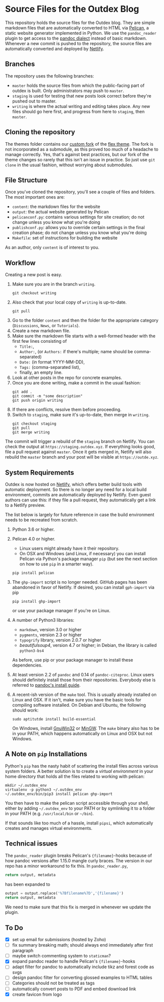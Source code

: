 Source Files for the Outdex Blog
================================

This repository holds the source files for the Outdex blog.
They are simple markdown files that are automatically converted to HTML via [Pelican](http://docs.getpelican.com/), a static website generator implemented in Python.
We use the `pandoc_reader` plugin to get access to the [pandoc dialect](https://pandoc.org/MANUAL.html#pandocs-markdown) instead of basic markdown.
Whenever a new commit is pushed to the repository, the source files are automatically converted and deployed by [Netlify](https://www.netlify.com).

Branches
--------

The repository uses the following branches:

- `master` holds the source files from which the public-facing part of outdex is built.
  Only administrators may push to `master`.
- `staging` is used for testing that new posts look correct before they're pushed out to master.
- `writing` is where the actual writing and editing takes place.
  Any new files should go here first, and progress from here to `staging`, then `master`.

Cloning the repository
----------------------

The themes folder contains our [custom fork](https://github.com/outde-xyz/Flex) of the [flex theme](https://github.com/alexandrevicenzi/Flex).
The fork is not incorporated as a submodule, as this proved too much of a headache to manage correctly.
Yes, that's against best practices, but our fork of the theme changes so rarely that this isn't an issue in practice.
So just use `git clone` in the usual fashion, without worrying about submodules.


File Structure
--------------

Once you've cloned the repository, you'll see a couple of files and folders.
The most important ones are:

- `content`: the markdown files for the website
- `output`: the actual website generated by Pelican
- `pelicanconf.py`: contains various settings for site creation; do not change unless you know what you're doing
- `publishconf.py`: allows you to override certain settings in the final creation phase; do not change unless you know what you're doing
- `Makefile`: set of instructions for building the website

As an author, only `content` is of interest to you.

Workflow
--------

Creating a new post is easy.

1.  Make sure you are in the branch `writing`.
    ```
    git checkout writing
    ```
1.  Also check that your local copy of `writing` is up-to-date.
    ```
    git pull
    ```
1.  Go to the folder `content` and then the folder for the appropriate category (`Discussions`, `News`, or `Tutorials`).
1.  Create a new markdown file.
1.  Make sure the markdown file starts with a well-formed header with the first few lines consisting of
    - `Title:`,
    - `Author:`, (or `Authors:` if there's multiple; name should be comma-separated)
    - `Date:` (in format YYYY-MM-DD),
    - `Tags:` (comma-separated list),
    - finally, an empty line.
1.  Look at other posts in the repo for concrete examples.
1.  Once you are done writing, make a commit in the usual fashion:
    ```
    git add .
    git commit -m "some description"
    git push origin writing
    ```
1.  If there are conflicts, resolve them before proceeding.
1.  Switch to `staging`, make sure it's up-to-date, then merge in `writing`.
    ```
    git checkout staging
    git pull
    git merge writing
    ```

The commit will trigger a rebuild of the `staging` branch on Netlify.
You can check the output at `https://staging.outdex.xyz`.
If everything looks good, file a pull request against `master`.
Once it gets merged in, Netlify will also rebuild the `master` branch and your post will be visible at `https://outde.xyz`.


System Requirements
-------------------

Outdex is now hosted on [Netlify](https://www.netlify.com), which offers better build tools with automatic deployment.
So there is no longer any need for a local build environment, commits are automatically deployed by Netlify.
Even guest authors can use this: if they file a pull request, they automatically get a link to a Netlify preview.

The list below is largely for future reference in case the build environment needs to be recreated from scratch.

1.  Python 3.6 or higher.

1.  Pelican 4.0 or higher.
    
    - Linux users might already have it their repository.
    - On OSX and Windows (and Linux, if necessary) you can install Pelican via Python's package manager `pip` (but see the next section on how to use `pip` in a smarter way).

    ~~~~~
    pip install pelican
    ~~~~~

1.  The `ghp-import` script is no longer needed. 
    GitHub pages has been abandoned in favor of Netlify.
    If desired, you can install `gph-import` via pip

    ~~~~~
    pip install ghp-import
    ~~~~~

    or use your package manager if you're on Linux.

1.  A number of Python3 libraries:
    - `markdown`, version 3.0 or higher
    - `pygments`, version 2.3 or higher
    - `typogrify` library, version 2.0.7 or higher
    - *beautifulsoup4*, version 4.7 or higher; in Debian, the library is called `python3-bs4`

    As before, use pip or your package manager to install these dependencies.

1.  At least version 2.2 of `pandoc` and 0.14 of `pandoc-citeproc`.
    Linux users should definitely install those from their repositories.
    Everybody else is referred to [pandoc's install guide](https://pandoc.org/installing.html).

1.  A recent-ish version of the `make` tool.
    This is usually already installed on Linux and OSX.
    If it isn't, make sure you have the basic tools for compiling software installed.
    On Debian and Ubuntu, the following should work:

    ~~~~
    sudo aptitutde install build-essential
    ~~~~

    On Windows, install [GnuWin32](http://gnuwin32.sourceforge.net/packages/make.htm) or [MinGW](http://www.mingw.org/).
    The `make` binary also has to be in your PATH, which happens automatically on Linux and OSX but not Windows.
    

A Note on `pip` Installations
------------------------------

Python's `pip` has the nasty habit of scattering the install files across various system folders.
A better solution is to create a *virtual environment* in your home directory that holds all the files related to working with pelican:

~~~~~
mkdir ~/.outdex_env
virtualenv -p python3 ~/.outdex_env
~/.outdex_env/bin/pip3 install pelican ghp-import
~~~~~

You then have to make the pelican script accessible through your shell, either by adding `~/.outdex_env` to your PATH or by symlinking it to a folder in your PATH (e.g. `/usr/local/bin` or `~/bin`).

If that sounds like too much of a hassle, install `pipsi`, which automatically creates and manages virtual environments.


Technical issues
----------------

The `pandoc_reader` plugin breaks Pelican's `{filename}`-hooks because of how pandoc versions after 1.15.0 mangle curly braces.
The version in our repo has a minor workaround to fix this.
In `pandoc_reader.py`, 


```python
return output, metadata
```

has been expanded to

```python
output = output.replace('%7Bfilename%7D','{filename}')
return output, metadata
```

We need to make sure that this fix is merged in whenever we update the plugin.


To Do
-----

- [x] set up email for submissions (hosted by Zoho)
- [ ] fix summary breaking math; should always end immediately after first paragraph
- [ ] maybe switch commenting system to `staticman`?
- [x] expand pandoc reader to handle Pelican's `{filename}`-hooks
- [ ] adapt filter for pandoc to automatically include tikz and forest code as svgs
- [ ] design pandoc filter for converting glossed examples to HTML tables
- [ ] Categories should not be treated as tags
- [ ] automatically convert posts to PDF and embed download link
- [x] create favicon from logo

